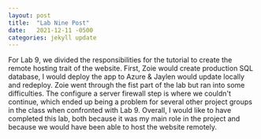 ```yaml
---
layout: post
title:  "Lab Nine Post"
date:   2021-12-11 -0500
categories: jekyll update
---
```


For Lab 9, we divided the responsibilities for the tutorial to create the remote hosting trait of the website. First, Zoie would create production SQL database, I would deploy the app to Azure & Jaylen would update locally and redeploy. Zoie went through the fist part of the lab but ran into some difficulties. The configure a server firewall step is where we couldn't continue, which ended up being a problem for several other project groups in the class when confronted with Lab 9. Overall, I would like to have completed this lab, both because it was my main role in the project and because we would have been able to host the website remotely. 

